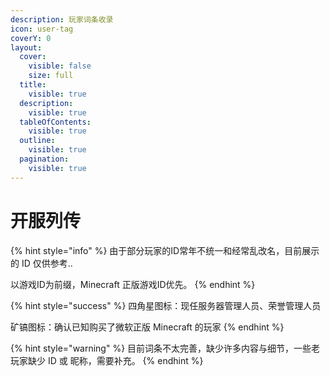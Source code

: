 ```yaml
---
description: 玩家词条收录
icon: user-tag
coverY: 0
layout:
  cover:
    visible: false
    size: full
  title:
    visible: true
  description:
    visible: true
  tableOfContents:
    visible: true
  outline:
    visible: true
  pagination:
    visible: true
---
```


# 开服列传

{% hint style="info" %}
由于部分玩家的ID常年不统一和经常乱改名，目前展示的 ID 仅供参考..

以游戏ID为前缀，Minecraft 正版游戏ID优先。
{% endhint %}

{% hint style="success" %}
四角星图标：现任服务器管理人员、荣誉管理人员

矿镐图标：确认已知购买了微软正版 Minecraft 的玩家
{% endhint %}

{% hint style="warning" %}
目前词条不太完善，缺少许多内容与细节，一些老玩家缺少 ID 或 昵称，需要补充。&#x20;
{% endhint %}
